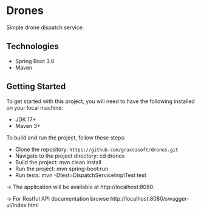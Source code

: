 # Drones
Simple drone dispatch service:

## Technologies
* Spring Boot 3.0
* Maven
 
## Getting Started
To get started with this project, you will need to have the following installed on your local machine:

* JDK 17+
* Maven 3+


To build and run the project, follow these steps:

* Clone the repository: `https://github.com/graccasoft/drones.git`
* Navigate to the project directory: cd drones
* Build the project: mvn clean install
* Run the project: mvn spring-boot:run 
* Run tests:  mvn -Dtest=DispatchServiceImplTest test

-> The application will be available at http://localhost:8080.

-> For Restful API documentation browse http://localhost:8080/swagger-ui/index.html
